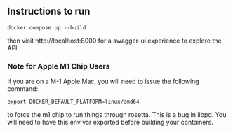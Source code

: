 ## Instructions to run
    docker compose up --build

then visit
    http://localhost:8000
for a swagger-ui experience to explore the API.


### Note for Apple M1 Chip Users
If you are on a M-1 Apple Mac, you will need to issue the following command:

    export DOCKER_DEFAULT_PLATFORM=linux/amd64

to force the m1 chip to run things through rosetta. This is a bug in libpq. You will need to have this env var exported before building your containers. 